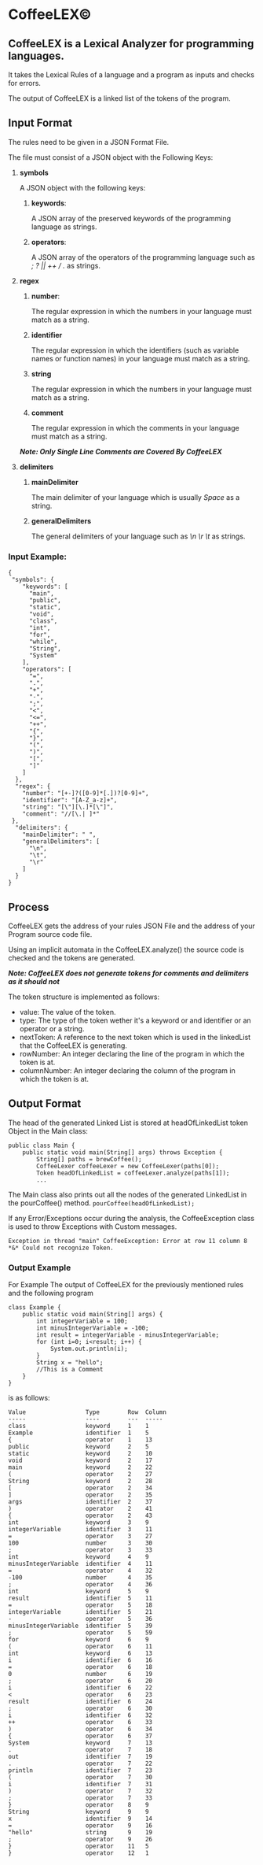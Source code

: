 # CoffeeLEX©
## CoffeeLEX is a Lexical Analyzer for programming languages.
It takes the Lexical Rules of a language and a program as inputs and checks for errors.

The output of CoffeeLEX is a linked list of the tokens of the program.
## Input Format
The rules need to be given in a JSON Format File.

The file must consist of a JSON object with the Following Keys:

1. **symbols**

   A JSON object with the following keys:

   1. **keywords**:
   
        A JSON array of the preserved keywords of the programming language as strings.
   
   2. **operators**:
   
        A JSON array of the operators of the programming language such as *; ? || ++ / .* as strings.
   
2. **regex**

   1. **number**:
   
        The regular expression in which the numbers in your language must match as a string.
   
   2. **identifier**
   
        The regular expression in which the identifiers (such as variable names or function names) in your language must match as a string.
   
   3. **string**
   
        The regular expression in which the numbers in your language must match as a string.
   
   4. **comment**
   
        The regular expression in which the comments in your language must match as a string. 
   
   ***Note: Only Single Line Comments are Covered By CoffeeLEX***
   
3. **delimiters**

     1. **mainDelimiter**
     
          The main delimiter of your language which is usually *Space* as a string.
          
     2. **generalDelimiters**
     
          The general delimiters of your language such as *\n \r \t* as strings.
          
### Input Example:
```
{
 "symbols": {
    "keywords": [
      "main",
      "public",
      "static",
      "void",
      "class",
      "int",
      "for",
      "while",
      "String",
      "System"
    ],
    "operators": [
      "=",
      ".",
      "+",
      "-",
      ";",
      "<",
      "<=",
      "++",
      "{",
      "}",
      "(",
      ")",
      "[",
      "]"
    ]
  },
  "regex": {
    "number": "[+-]?([0-9]*[.])?[0-9]+",
    "identifier": "[A-Z_a-z]+",
    "string": "[\"][\.]*[\"]",
    "comment": "//[\.| ]*"
 },
  "delimiters": {
    "mainDelimiter": " ",
    "generalDelimiters": [
      "\n",
      "\t",
      "\r"
    ]
  }
}
```

## Process

CoffeeLEX gets the address of your rules JSON File and the address of your Program source code file.

Using an implicit automata in the CoffeeLEX.analyze() the source code is checked and the tokens are generated.

***Note: CoffeeLEX does not generate tokens for comments and delimiters as it should not***

The token structure is implemented as follows:

* value:         The value of the token.
* type:          The type of the token wether it's a keyword or and identifier or an operator or a string.
* nextToken:     A reference to the next token which is used in the linkedList that the CoffeeLEX is generating.
* rowNumber:     An integer declaring the line of the program in which the token is at.
* columnNumber:  An integer declaring the column of the program in which the token is at.

## Output Format

The head of the generated Linked List is stored at headOfLinkedList token Object in the Main class:

```
public class Main {
    public static void main(String[] args) throws Exception {
        String[] paths = brewCoffee();
        CoffeeLexer coffeeLexer = new CoffeeLexer(paths[0]);
        Token headOfLinkedList = coffeeLexer.analyze(paths[1]);
        ...
```
The Main class also prints out all the nodes of the generated LinkedList in the pourCoffee() method.
`
 pourCoffee(headOfLinkedList);
`

If any Error/Exceptions occur during the analysis, the CoffeeException class is used to throw Exceptions with Custom messages.

`
Exception in thread "main" CoffeeException: Error at row 11 column 8	*&*
Could not recognize Token.
`

### Output Example

For Example The output of CoffeeLEX for the previously mentioned rules and the following program
```
class Example {
    public static void main(String[] args) {
        int integerVariable = 100;
        int minusIntegerVariable = -100;
        int result = integerVariable - minusIntegerVariable;
        for (int i=0; i<result; i++) {
            System.out.println(i);
        }
        String x = "hello";
        //This is a Comment
    }
}

```
is as follows:
```
Value                 Type        Row  Column  
-----                 ----        ---  -----   
class                 keyword     1    1       
Example               identifier  1    5       
{                     operator    1    13      
public                keyword     2    5       
static                keyword     2    10      
void                  keyword     2    17      
main                  keyword     2    22      
(                     operator    2    27      
String                keyword     2    28      
[                     operator    2    34      
]                     operator    2    35      
args                  identifier  2    37      
)                     operator    2    41      
{                     operator    2    43      
int                   keyword     3    9       
integerVariable       identifier  3    11      
=                     operator    3    27      
100                   number      3    30      
;                     operator    3    33      
int                   keyword     4    9       
minusIntegerVariable  identifier  4    11      
=                     operator    4    32      
-100                  number      4    35      
;                     operator    4    36      
int                   keyword     5    9       
result                identifier  5    11      
=                     operator    5    18      
integerVariable       identifier  5    21      
-                     operator    5    36      
minusIntegerVariable  identifier  5    39      
;                     operator    5    59      
for                   keyword     6    9       
(                     operator    6    11      
int                   keyword     6    13      
i                     identifier  6    16      
=                     operator    6    18      
0                     number      6    19      
;                     operator    6    20      
i                     identifier  6    22      
<                     operator    6    23      
result                identifier  6    24      
;                     operator    6    30      
i                     identifier  6    32      
++                    operator    6    33      
)                     operator    6    34      
{                     operator    6    37      
System                keyword     7    13      
.                     operator    7    18      
out                   identifier  7    19      
.                     operator    7    22      
println               identifier  7    23      
(                     operator    7    30      
i                     identifier  7    31      
)                     operator    7    32      
;                     operator    7    33      
}                     operator    8    9       
String                keyword     9    9       
x                     identifier  9    14      
=                     operator    9    16      
"hello"               string      9    19      
;                     operator    9    26      
}                     operator    11   5       
}                     operator    12   1       
```
